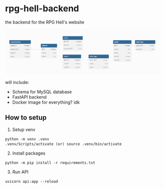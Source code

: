 # rpg-hell-backend

the backend for the RPG Hell's website

![schema](schema.PNG "The Database Schema")

will include:

-   Schema for MySQL database
-   FastAPI backend
-   Docker Image for everything? idk

## How to setup

1. Setup venv

```
python -m venv .venv
.venv/Scripts/activate (or) source .venv/bin/activate
```

2. Install packages

```
python -m pip install -r requirements.txt
```

3. Run API

```
uvicorn api:app --reload
```
